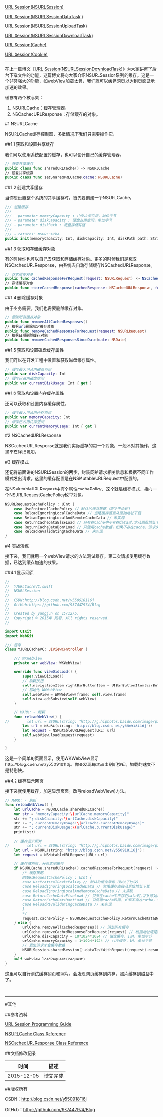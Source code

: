 [URL Session(NSURLSession)](https://github.com/937447974/Blog/blob/master/Swift/URL%20Session(NSURLSession).md)

[URL Session(NSURLSessionDataTask))](https://github.com/937447974/Blog/blob/master/Swift/URL%20Session(NSURLSessionDataTask).md)

[URL Session(NSURLSessionUploadTask)](https://github.com/937447974/Blog/blob/master/Swift/URL%20Session(NSURLSessionUploadTask).md)

[URL Session(NSURLSessionDownloadTask)](https://github.com/937447974/Blog/blob/master/Swift/URL%20Session(NSURLSessionDownloadTask).md)

[URL Session(Cache)](https://github.com/937447974/Blog/blob/master/Swift/URL%20Session(Cache).md)

[URL Session(Cookie)](https://github.com/937447974/Blog/blob/master/Swift/URL%20Session(Cookie).md)

----

在上一篇博文《[URL Session(NSURLSessionDownloadTask)](https://github.com/937447974/Blog/blob/master/Swift/URL%20Session(NSURLSessionDownloadTask).md)》为大家讲解了后台下载文件的功能，这篇博文将向大家介绍NSURLSession系列的缓存。这是一个非常强大的功能，如webView加载太慢，我们就可以缓存网页以达到页面显示加速的效果。

缓存有两个核心类：

1. NSURLCache：缓存管理器。
2. NSCachedURLResponse：存储缓存的对象。

#1 NSURLCache

NSURLCache缓存控制器，多数情况下我们只需要操作它。

##1.1 获取和设置共享缓存

我们可以使用系统配置的缓存，也可以设计自己的缓存管理器。

```swift
// 获取共享缓存
public class func sharedURLCache() -> NSURLCache
// 设置共享缓存
public class func setSharedURLCache(cache: NSURLCache)
```

##1.2 创建共享缓存

当你想设置整个系统的共享缓存时，首先要创建一个NSURLCache。

```swift
/// 创建缓存
///
/// - parameter memoryCapacity : 内存占用空间，单位字节
/// - parameter diskCapacity : 硬盘占用空间，单位字节
/// - parameter diskPath : 硬盘存储路径
///
/// - returns: NSURLCache
public init(memoryCapacity: Int, diskCapacity: Int, diskPath path: String?)
```

##1.3 获取和存储缓存对象

有的时候你也可以自己去获取和存储缓存对象。更多的时候我们是获取NSCachedURLResponse，由系统去自动存储缓存NSCachedURLResponse。

```swift
// 获取缓存对象
public func cachedResponseForRequest(request: NSURLRequest) -> NSCachedURLResponse?
// 存储缓存对象
public func storeCachedResponse(cachedResponse: NSCachedURLResponse, forRequest request: NSURLRequest)
```

##1.4 删除缓存对象

由于业务需要，我们也需要删除缓存对象。

```swift
// 删除所有缓存对象
public func removeAllCachedResponses()
// 根据url删除指定缓存对象
public func removeCachedResponseForRequest(request: NSURLRequest)
// 根据日期删除缓存对象
public func removeCachedResponsesSinceDate(date: NSDate)
```

##1.5 获取和设置磁盘缓存属性

我们可以在开发工程中设置和获取磁盘缓存属性。

```swift
// 缓存最大可占用磁盘空间
public var diskCapacity: Int
// 缓存已占用磁盘空间
public var currentDiskUsage: Int { get }
```

##1.6 获取和设置内存缓存属性

还可以获取和设置内存缓存属性。

```swift
// 缓存最大可占用内存空间
public var memoryCapacity: Int
// 缓存已占用内存空间
public var currentMemoryUsage: Int { get }
```

#2 NSCachedURLResponse

NSCachedURLResponse就是我们实际缓存的每一个对象，一般不对其操作，这里不在详细说明。

#3 缓存模式

还记得前面讲的NSURLSession的两步，封装网络请求相关信息和根据不同工作模式发出请求。这里的缓存配置是在NSMutableURLRequest中配置的。

在NSMutableURLRequest中有个属性cachePolicy，这个就是缓存模式，指向一个NSURLRequestCachePolicy枚举对象。

```swift
NSURLRequestCachePolicy : UInt {
    case UseProtocolCachePolicy // 默认的缓存策略（取决于协议)
    case ReloadIgnoringLocalCacheData // 忽略缓存直接从原始地址下载
    case ReloadIgnoringLocalAndRemoteCacheData // 未实现
    case ReturnCacheDataElseLoad // 只有在cache中不存在data时,才从原始地址下载
    case ReturnCacheDataDontLoad // 只使用cache数据，如果不存在cache，请求失败;用于没有建立网络连接离线模式;
    case ReloadRevalidatingCacheData // 未实现
}
```

#4 实战演练

接下来，我们就用一个webView请求的方法测试缓存。第二次请求使用缓存数据，已达到缓存加速的效果。

##4.1 显示网页

```swift
//
//  YJURLCacheVC.swift
//  NSURLSession
//
//  CSDN:http://blog.csdn.net/y550918116j
//  GitHub:https://github.com/937447974/Blog
//
//  Created by yangjun on 15/12/5.
//  Copyright © 2015年 阳君. All rights reserved.
//

import UIKit
import WebKit

/// 缓存
class YJURLCacheVC: UIViewController {
    
    /// WKWebView
    private var webView: WKWebView!

    override func viewDidLoad() {
        super.viewDidLoad()
        // 刷新按钮
        self.navigationItem.rightBarButtonItem = UIBarButtonItem(barButtonSystemItem: UIBarButtonSystemItem.Refresh, target: self, action: "reloadWebView")
        // 初始化 WKWebView
        self.webView = WKWebView(frame: self.view.frame)
        self.view.addSubview(self.webView)
    }

    // MARK: - 刷新
    func reloadWebView() {
//        let url = NSURL(string: "http://g.hiphotos.baidu.com/image/pic/item/472309f790529822c4ac8ad0d5ca7bcb0a46d402.jpg")!
        let url = NSURL(string: "http://blog.csdn.net/y550918116j")!
        let request = NSMutableURLRequest(URL: url)
        self.webView.loadRequest(request)
    }

}
```

这是一个简单的页面显示，使用WKWebView显示http://blog.csdn.net/y550918116j。你会发现每次点击刷新按钮，加载的速度不是特别快。

##4.2 缓存显示网页

接下来就使用缓存，加速显示页面。改写reloadWebView()方法。

```swift
// MARK: - 刷新
func reloadWebView() {
    let urlCache = NSURLCache.sharedURLCache()
    var str = "memoryCapacity:\(urlCache.memoryCapacity)"
    str += "; diskCapacity:\(urlCache.diskCapacity)"
    str += "; currentMemoryUsage:\(urlCache.currentMemoryUsage)"
    str += "; currentDiskUsage:\(urlCache.currentDiskUsage)"
    print(str)
    
    // 缓存显示照片
//        let url = NSURL(string: "http://g.hiphotos.baidu.com/image/pic/item/472309f790529822c4ac8ad0d5ca7bcb0a46d402.jpg")!
    let url = NSURL(string: "http://blog.csdn.net/y550918116j")!
    let request = NSMutableURLRequest(URL: url)
    
    // 缓存成功后，开启本地缓存
    if NSURLCache.sharedURLCache().cachedResponseForRequest(request) != nil {
        /* 缓存策略
        NSURLRequestCachePolicy : UInt {
        case UseProtocolCachePolicy // 默认的缓存策略（取决于协议)
        case ReloadIgnoringLocalCacheData // 忽略缓存直接从原始地址下载
        case ReloadIgnoringLocalAndRemoteCacheData // 未实现
        case ReturnCacheDataElseLoad // 只有在cache中不存在data时,才从原始地址下载
        case ReturnCacheDataDontLoad // 只使用cache数据，如果不存在cache，请求失败;用于没有建立网络连接离线模式;
        case ReloadRevalidatingCacheData // 未实现
        }
        */
        request.cachePolicy = NSURLRequestCachePolicy.ReturnCacheDataDontLoad // 提取缓存数据
    } else {
        urlCache.removeAllCachedResponses() // 清楚所有缓存
        urlCache.removeCachedResponseForRequest(request) // 根据地址清楚缓存
        urlCache.diskCapacity = 10*1024*1024 // 磁盘缓存，10M，单位字节
        urlCache.memoryCapacity = 1*1024*1024 // 内存缓存，1M，单位字节
        // 发出请求才会缓存数据
        NSURLSession.sharedSession().dataTaskWithRequest(request).resume()
    }
    self.webView.loadRequest(request)
}
```

这里可以自行测试缓存网页和照片。会发现网页缓存到内存，照片缓存到磁盘中了。


&#160;

----------

#其他

##参考资料

[URL Session Programming Guide](https://developer.apple.com/library/ios/documentation/Cocoa/Conceptual/URLLoadingSystem/URLLoadingSystem.html)

[NSURLCache Class Reference](https://developer.apple.com/library/ios/documentation/Cocoa/Reference/Foundation/Classes/NSURLCache_Class/index.html)

[NSCachedURLResponse Class Reference](https://developer.apple.com/library/ios/documentation/Cocoa/Reference/Foundation/Classes/NSCachedURLResponse_Class/index.html)

##文档修改记录

| 时间 | 描述 |
| ---- | ---- |
| 2015-12-05 | 博文完成 |

##版权所有

CSDN：http://blog.csdn.net/y550918116j

GitHub：https://github.com/937447974/Blog